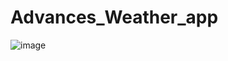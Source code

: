 # Advances_Weather_app
![image](https://github.com/Ankitboss-0102/Advances_Weather_app/assets/142143020/e4f2574e-3df9-41db-81bd-47ce8329666c)
